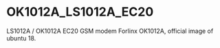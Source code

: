 # OK1012A_LS1012A_EC20
LS1012A / OK1012A EC20  GSM modem
Forlinx OK1012A, official image of ubuntu 18.
